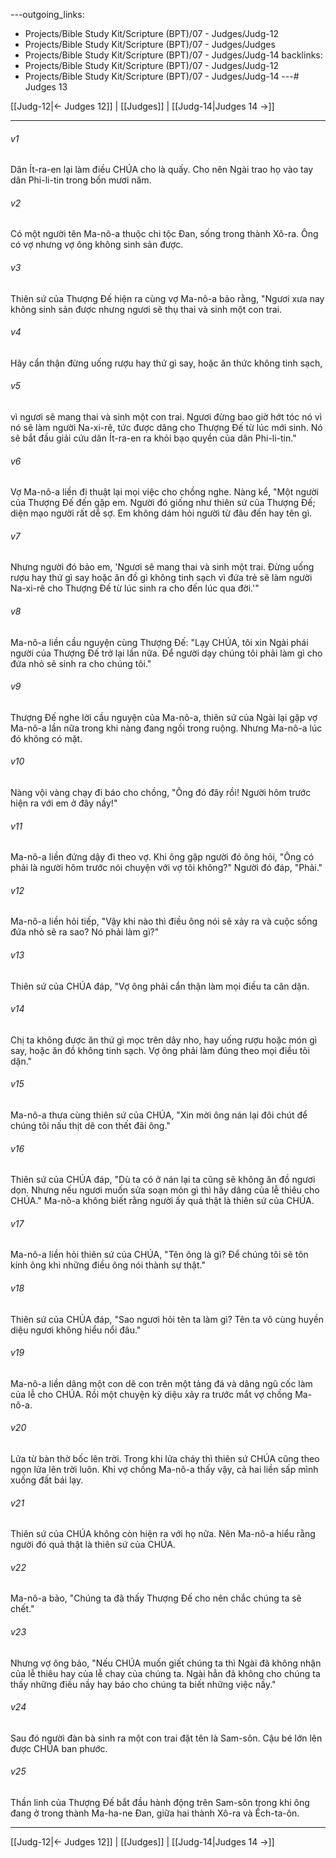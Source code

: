 ---outgoing_links:
  - Projects/Bible Study Kit/Scripture (BPT)/07 - Judges/Judg-12
  - Projects/Bible Study Kit/Scripture (BPT)/07 - Judges/Judges
  - Projects/Bible Study Kit/Scripture (BPT)/07 - Judges/Judg-14
backlinks:
  - Projects/Bible Study Kit/Scripture (BPT)/07 - Judges/Judg-12
  - Projects/Bible Study Kit/Scripture (BPT)/07 - Judges/Judg-14
---# Judges 13

[[Judg-12|← Judges 12]] | [[Judges]] | [[Judg-14|Judges 14 →]]
***



###### v1 
Dân Ít-ra-en lại làm điều CHÚA cho là quấy. Cho nên Ngài trao họ vào tay dân Phi-li-tin trong bốn mươi năm. 

###### v2 
Có một người tên Ma-nô-a thuộc chi tộc Đan, sống trong thành Xô-ra. Ông có vợ nhưng vợ ông không sinh sản được. 

###### v3 
Thiên sứ của Thượng Đế hiện ra cùng vợ Ma-nô-a bảo rằng, "Ngươi xưa nay không sinh sản được nhưng ngươi sẽ thụ thai và sinh một con trai. 

###### v4 
Hãy cẩn thận đừng uống rượu hay thứ gì say, hoặc ăn thức không tinh sạch, 

###### v5 
vì ngươi sẽ mang thai và sinh một con trai. Ngươi đừng bao giờ hớt tóc nó vì nó sẽ làm người Na-xi-rê, tức được dâng cho Thượng Đế từ lúc mới sinh. Nó sẽ bắt đầu giải cứu dân Ít-ra-en ra khỏi bạo quyền của dân Phi-li-tin." 

###### v6 
Vợ Ma-nô-a liền đi thuật lại mọi việc cho chồng nghe. Nàng kể, "Một người của Thượng Đế đến gặp em. Người đó giống như thiên sứ của Thượng Đế; diện mạo người rất dễ sợ. Em không dám hỏi người từ đâu đến hay tên gì. 

###### v7 
Nhưng người đó bảo em, 'Ngươi sẽ mang thai và sinh một trai. Đừng uống rượu hay thứ gì say hoặc ăn đồ gì không tinh sạch vì đứa trẻ sẽ làm người Na-xi-rê cho Thượng Đế từ lúc sinh ra cho đến lúc qua đời.'" 

###### v8 
Ma-nô-a liền cầu nguyện cùng Thượng Đế: "Lạy CHÚA, tôi xin Ngài phái người của Thượng Đế trở lại lần nữa. Để người dạy chúng tôi phải làm gì cho đứa nhỏ sẽ sinh ra cho chúng tôi." 

###### v9 
Thượng Đế nghe lời cầu nguyện của Ma-nô-a, thiên sứ của Ngài lại gặp vợ Ma-nô-a lần nữa trong khi nàng đang ngồi trong ruộng. Nhưng Ma-nô-a lúc đó không có mặt. 

###### v10 
Nàng vội vàng chạy đi báo cho chồng, "Ông đó đây rồi! Người hôm trước hiện ra với em ở đây nầy!" 

###### v11 
Ma-nô-a liền đứng dậy đi theo vợ. Khi ông gặp người đó ông hỏi, "Ông có phải là người hôm trước nói chuyện với vợ tôi không?" Người đó đáp, "Phải." 

###### v12 
Ma-nô-a liền hỏi tiếp, "Vậy khi nào thì điều ông nói sẽ xảy ra và cuộc sống đứa nhỏ sẽ ra sao? Nó phải làm gì?" 

###### v13 
Thiên sứ của CHÚA đáp, "Vợ ông phải cẩn thận làm mọi điều ta căn dặn. 

###### v14 
Chị ta không được ăn thứ gì mọc trên dây nho, hay uống rượu hoặc món gì say, hoặc ăn đồ không tinh sạch. Vợ ông phải làm đúng theo mọi điều tôi dặn." 

###### v15 
Ma-nô-a thưa cùng thiên sứ của CHÚA, "Xin mời ông nán lại đôi chút để chúng tôi nấu thịt dê con thết đãi ông." 

###### v16 
Thiên sứ của CHÚA đáp, "Dù ta có ở nán lại ta cũng sẽ không ăn đồ ngươi dọn. Nhưng nếu ngươi muốn sửa soạn món gì thì hãy dâng của lễ thiêu cho CHÚA." Ma-nô-a không biết rằng người ấy quả thật là thiên sứ của CHÚA. 

###### v17 
Ma-nô-a liền hỏi thiên sứ của CHÚA, "Tên ông là gì? Để chúng tôi sẽ tôn kính ông khi những điều ông nói thành sự thật." 

###### v18 
Thiên sứ của CHÚA đáp, "Sao ngươi hỏi tên ta làm gì? Tên ta vô cùng huyền diệu ngươi không hiểu nổi đâu." 

###### v19 
Ma-nô-a liền dâng một con dê con trên một tảng đá và dâng ngũ cốc làm của lễ cho CHÚA. Rồi một chuyện kỳ diệu xảy ra trước mắt vợ chồng Ma-nô-a. 

###### v20 
Lửa từ bàn thờ bốc lên trời. Trong khi lửa cháy thì thiên sứ CHÚA cũng theo ngọn lửa lên trời luôn. Khi vợ chồng Ma-nô-a thấy vậy, cả hai liền sấp mình xuống đất bái lạy. 

###### v21 
Thiên sứ của CHÚA không còn hiện ra với họ nữa. Nên Ma-nô-a hiểu rằng người đó quả thật là thiên sứ của CHÚA. 

###### v22 
Ma-nô-a bảo, "Chúng ta đã thấy Thượng Đế cho nên chắc chúng ta sẽ chết." 

###### v23 
Nhưng vợ ông bảo, "Nếu CHÚA muốn giết chúng ta thì Ngài đã không nhận của lễ thiêu hay của lễ chay của chúng ta. Ngài hẳn đã không cho chúng ta thấy những điều nầy hay báo cho chúng ta biết những việc nầy." 

###### v24 
Sau đó người đàn bà sinh ra một con trai đặt tên là Sam-sôn. Cậu bé lớn lên được CHÚA ban phước. 

###### v25 
Thần linh của Thượng Đế bắt đầu hành động trên Sam-sôn trong khi ông đang ở trong thành Ma-ha-ne Đan, giữa hai thành Xô-ra và Ếch-ta-ôn.

***
[[Judg-12|← Judges 12]] | [[Judges]] | [[Judg-14|Judges 14 →]]
